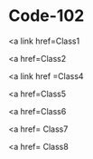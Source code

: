 # Code-102

<a link href=Class1

<a href=Class2

<a link href =Class4

<a href=Class5

<a href=Class6

<a href= Class7

<a href= Class8


